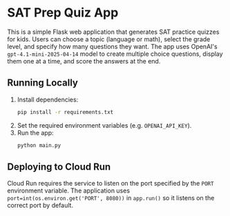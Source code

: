 # SAT Prep Quiz App

This is a simple Flask web application that generates SAT practice quizzes for kids. Users can choose a topic (language or math), select the grade level, and specify how many questions they want. The app uses OpenAI's `gpt-4.1-mini-2025-04-14` model to create multiple choice questions, display them one at a time, and score the answers at the end.

## Running Locally

1. Install dependencies:
   ```bash
   pip install -r requirements.txt
   ```
2. Set the required environment variables (e.g. `OPENAI_API_KEY`).
3. Run the app:
   ```bash
   python main.py
   ```

## Deploying to Cloud Run

Cloud Run requires the service to listen on the port specified by the `PORT` environment variable. The application uses `port=int(os.environ.get('PORT', 8080))` in `app.run()` so it listens on the correct port by default.
